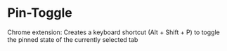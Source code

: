 Pin-Toggle
==========

Chrome extension: Creates a keyboard shortcut (Alt + Shift + P) to toggle the pinned state of the currently selected tab
